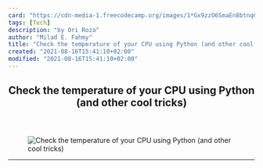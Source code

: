 ```yaml
---
card: "https://cdn-media-1.freecodecamp.org/images/1*Gx9zzO6SmaEn8btnqGxhGw.png"
tags: [Tech]
description: "by Ori Roza"
author: "Milad E. Fahmy"
title: "Check the temperature of your CPU using Python (and other cool tricks)"
created: "2021-08-16T15:41:10+02:00"
modified: "2021-08-16T15:41:10+02:00"
---
```

<div class="site-wrapper">
<main id="site-main" class="site-main outer">
<div class="inner">
<article class="post-full post tag-tech tag-python tag-programming tag-coding tag-learning ">
<header class="post-full-header">
<h1 class="post-full-title">Check the temperature of your CPU using Python (and other cool tricks)</h1>
</header>
<figure class="post-full-image">
<picture>
<source media="(max-width: 700px)" sizes="1px" srcset="data:image/gif;base64,R0lGODlhAQABAIAAAAAAAP///yH5BAEAAAAALAAAAAABAAEAAAIBRAA7 1w">
<source media="(min-width: 701px)" sizes="(max-width: 800px) 400px,
(max-width: 1170px) 700px,
1400px" srcset="https://cdn-media-1.freecodecamp.org/images/1*Gx9zzO6SmaEn8btnqGxhGw.png 300w,
https://cdn-media-1.freecodecamp.org/images/1*Gx9zzO6SmaEn8btnqGxhGw.png 600w,
https://cdn-media-1.freecodecamp.org/images/1*Gx9zzO6SmaEn8btnqGxhGw.png 1000w,
https://cdn-media-1.freecodecamp.org/images/1*Gx9zzO6SmaEn8btnqGxhGw.png 2000w">
<img onerror="this.style.display='none'" src="https://cdn-media-1.freecodecamp.org/images/1*Gx9zzO6SmaEn8btnqGxhGw.png" alt="Check the temperature of your CPU using Python (and other cool tricks)">
</picture>
</figure>
<section class="post-full-content">
<div class="post-content medium-migrated-article">
</div>
<hr>
</section>
</article>
</div>
</main>
</div>
<!-- Google Tag Manager (noscript) -->
<!-- End Google Tag Manager (noscript) -->
